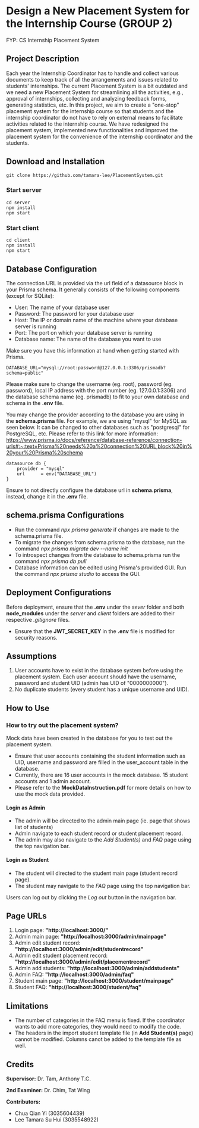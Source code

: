 # Design a New Placement System for the Internship Course (GROUP 2)

FYP: CS Internship Placement System

## Project Description

Each year the Internship Coordinator has to handle and collect various documents to keep track of all the arrangements and issues related to students' internships. The current Placement System is a bit outdated and we need a new Placement System for streamlining all the activities, e.g., approval of internships, collecting and analyzing feedback forms, generating statistics, etc.
In this project, we aim to create a "one-stop" placement system for the internship course so that students and the internship coordinator do not have to rely on external means to facilitate activities related to the internship course. We have redesigned the placement system, implemented new functionalities and improved the placement system for the convenience of the internship coordinator and the students.

## Download and Installation

    git clone https://github.com/tamara-lee/PlacementSystem.git

### Start server

    cd server
    npm install
    npm start

### Start client

    cd client
    npm install
    npm start

## Database Configuration

The connection URL is provided via the url field of a datasource block in your Prisma schema. It generally consists of the following components (except for SQLite):

- User: The name of your database user
- Password: The password for your database user
- Host: The IP or domain name of the machine where your database server is running
- Port: The port on which your database server is running
- Database name: The name of the database you want to use

Make sure you have this information at hand when getting started with Prisma.

    DATABASE_URL="mysql://root:password@127.0.0.1:3306/prismadb?schema=public"

Please make sure to change the username (eg. root), password (eg. password), local IP address with the port number (eg. 127.0.0.1:3306) and the database schema name (eg. prismadb) to fit to your own database and schema in the **.env** file.

You may change the provider according to the database you are using in the **schema.prisma** file. For example, we are using "mysql" for MySQL as seen below. It can be changed to other databases such as "postgresql" for PostgreSQL, etc. Please refer to this link for more information: https://www.prisma.io/docs/reference/database-reference/connection-urls#:~:text=Prisma%20needs%20a%20connection%20URL,block%20in%20your%20Prisma%20schema

    datasource db {
        provider = "mysql"
        url      = env("DATABASE_URL")
    }

Ensure to not directly configure the database url in **schema.prisma**, instead, change it in the **.env** file.

## schema.prisma Configurations

- Run the command _npx prisma generate_ if changes are made to the schema.prisma file.
- To migrate the changes from schema.prisma to the database, run the command _npx prisma migrate dev --name init_
- To introspect changes from the database to schema.prisma run the command _npx prisma db pull_
- Database information can be edited using Prisma's provided GUI. Run the command _npx prisma studio_ to access the GUI.

## Deployment Configurations

Before deployment, ensure that the **.env** under the _sever_ folder and both **node_modules** under the _server_ and _client_ folders are added to their respective _.gitignore_ files.

- Ensure that the **JWT_SECRET_KEY** in the **.env** file is modified for security reasons.

## Assumptions

1. User accounts have to exist in the database system before using the placement system. Each user account should have the username, password and student UID (admin has UID of "0000000000").
2. No duplicate students (every student has a unique username and UID).

## How to Use

### How to try out the placement system?

Mock data have been created in the database for you to test out the placement system.

- Ensure that user accounts containing the student information such as UID, username and password are filled in the user_account table in the database.
- Currently, there are 16 user accounts in the mock database. 15 student accounts and 1 admin account.
- Please refer to the **MockDataInstruction.pdf** for more details on how to use the mock data provided.

#### Login as Admin

- The admin will be directed to the admin main page (ie. page that shows list of students)
- Admin navigate to each student record or student placement record.
- The admin may also navigate to the _Add Student(s)_ and _FAQ_ page using the top navigation bar.

#### Login as Student

- The student will directed to the student main page (student record page).
- The student may navigate to the _FAQ_ page using the top navigation bar.

Users can log out by clicking the _Log out_ button in the navigation bar.

## Page URLs

1. Login page: **"http://localhost:3000/"**
2. Admin main page: **"http://localhost:3000/admin/mainpage"**
3. Admin edit student record: **"http://localhost:3000/admin/edit/studentrecord"**
4. Admin edit student placement record: **"http://localhost:3000/admin/edit/placementrecord"**
5. Admin add students: **"http://localhost:3000/admin/addstudents"**
6. Admin FAQ: **"http://localhost:3000/admin/faq"**
7. Student main page: **"http://localhost:3000/student/mainpage"**
8. Student FAQ: **"http://localhost:3000/student/faq"**

## Limitations

- The number of categories in the FAQ menu is fixed. If the coordinator wants to add more categories, they would need to modify the code.
- The headers in the import student template file (in **Add Student(s)** page) cannot be modified. Columns canot be added to the template file as well.

## Credits

**Supervisor:** Dr. Tam, Anthony T.C.

**2nd Examiner:** Dr. Chim, Tat Wing

**Contributors:**

- Chua Qian Yi (3035604439)
- Lee Tamara Su Hui (3035548922)
